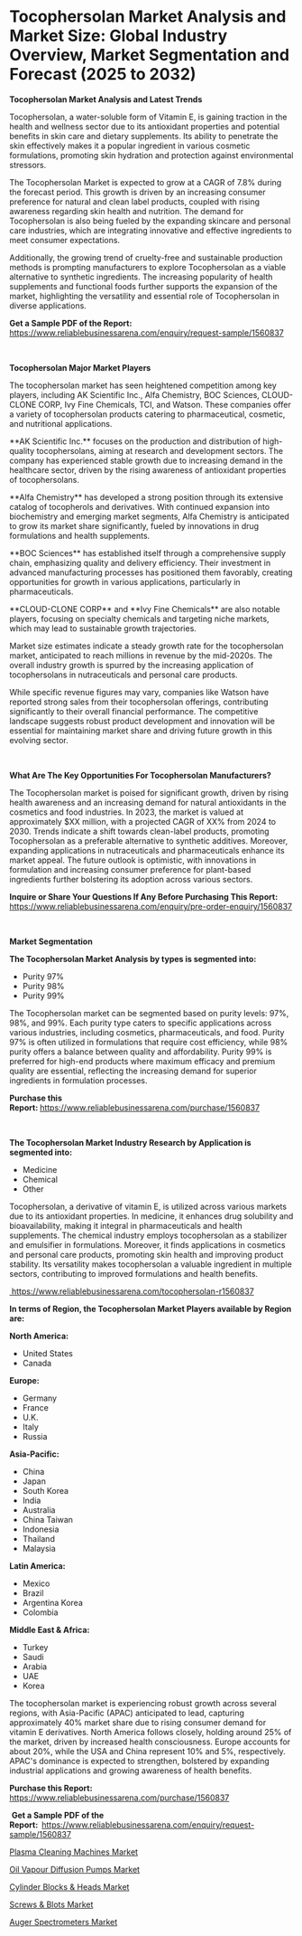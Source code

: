 <p><h1>Tocophersolan Market Analysis and Market Size: Global Industry Overview, Market Segmentation and Forecast (2025 to 2032)</h1></p><p><strong>Tocophersolan Market Analysis and Latest Trends</strong></p>
<p><p>Tocophersolan, a water-soluble form of Vitamin E, is gaining traction in the health and wellness sector due to its antioxidant properties and potential benefits in skin care and dietary supplements. Its ability to penetrate the skin effectively makes it a popular ingredient in various cosmetic formulations, promoting skin hydration and protection against environmental stressors.</p><p>The Tocophersolan Market is expected to grow at a CAGR of 7.8% during the forecast period. This growth is driven by an increasing consumer preference for natural and clean label products, coupled with rising awareness regarding skin health and nutrition. The demand for Tocophersolan is also being fueled by the expanding skincare and personal care industries, which are integrating innovative and effective ingredients to meet consumer expectations. </p><p>Additionally, the growing trend of cruelty-free and sustainable production methods is prompting manufacturers to explore Tocophersolan as a viable alternative to synthetic ingredients. The increasing popularity of health supplements and functional foods further supports the expansion of the market, highlighting the versatility and essential role of Tocophersolan in diverse applications.</p></p>
<p><strong>Get a Sample PDF of the Report:&nbsp;</strong> <a href="https://www.reliablebusinessarena.com/enquiry/request-sample/1560837?utm_campaign=2819&utm_medium=2&utm_source=Github&utm_content=ia&utm_term=31032025&utm_id=tocophersolan">https://www.reliablebusinessarena.com/enquiry/request-sample/1560837</a></p>
<p>&nbsp;</p>
<p><strong>Tocophersolan Major Market Players</strong></p>
<p><p>The tocophersolan market has seen heightened competition among key players, including AK Scientific Inc., Alfa Chemistry, BOC Sciences, CLOUD-CLONE CORP, Ivy Fine Chemicals, TCI, and Watson. These companies offer a variety of tocophersolan products catering to pharmaceutical, cosmetic, and nutritional applications.</p><p>**AK Scientific Inc.** focuses on the production and distribution of high-quality tocophersolans, aiming at research and development sectors. The company has experienced stable growth due to increasing demand in the healthcare sector, driven by the rising awareness of antioxidant properties of tocophersolans.</p><p>**Alfa Chemistry** has developed a strong position through its extensive catalog of tocopherols and derivatives. With continued expansion into biochemistry and emerging market segments, Alfa Chemistry is anticipated to grow its market share significantly, fueled by innovations in drug formulations and health supplements.</p><p>**BOC Sciences** has established itself through a comprehensive supply chain, emphasizing quality and delivery efficiency. Their investment in advanced manufacturing processes has positioned them favorably, creating opportunities for growth in various applications, particularly in pharmaceuticals.</p><p>**CLOUD-CLONE CORP** and **Ivy Fine Chemicals** are also notable players, focusing on specialty chemicals and targeting niche markets, which may lead to sustainable growth trajectories. </p><p>Market size estimates indicate a steady growth rate for the tocophersolan market, anticipated to reach millions in revenue by the mid-2020s. The overall industry growth is spurred by the increasing application of tocophersolans in nutraceuticals and personal care products.</p><p>While specific revenue figures may vary, companies like Watson have reported strong sales from their tocophersolan offerings, contributing significantly to their overall financial performance. The competitive landscape suggests robust product development and innovation will be essential for maintaining market share and driving future growth in this evolving sector.</p></p>
<p>&nbsp;</p>
<p><strong>What Are The Key Opportunities For Tocophersolan Manufacturers?</strong></p>
<p><p>The Tocophersolan market is poised for significant growth, driven by rising health awareness and an increasing demand for natural antioxidants in the cosmetics and food industries. In 2023, the market is valued at approximately $XX million, with a projected CAGR of XX% from 2024 to 2030. Trends indicate a shift towards clean-label products, promoting Tocophersolan as a preferable alternative to synthetic additives. Moreover, expanding applications in nutraceuticals and pharmaceuticals enhance its market appeal. The future outlook is optimistic, with innovations in formulation and increasing consumer preference for plant-based ingredients further bolstering its adoption across various sectors.</p></p>
<p><strong>Inquire or Share Your Questions If Any Before Purchasing This Report:</strong> <a href="https://www.reliablebusinessarena.com/enquiry/pre-order-enquiry/1560837?utm_campaign=2819&utm_medium=2&utm_source=Github&utm_content=ia&utm_term=31032025&utm_id=tocophersolan">https://www.reliablebusinessarena.com/enquiry/pre-order-enquiry/1560837</a></p>
<p>&nbsp;</p>
<p><strong>Market Segmentation</strong></p>
<p><strong>The Tocophersolan Market Analysis by types is segmented into:</strong></p>
<p><ul><li>Purity 97%</li><li>Purity 98%</li><li>Purity 99%</li></ul></p>
<p><p>The Tocophersolan market can be segmented based on purity levels: 97%, 98%, and 99%. Each purity type caters to specific applications across various industries, including cosmetics, pharmaceuticals, and food. Purity 97% is often utilized in formulations that require cost efficiency, while 98% purity offers a balance between quality and affordability. Purity 99% is preferred for high-end products where maximum efficacy and premium quality are essential, reflecting the increasing demand for superior ingredients in formulation processes.</p></p>
<p><strong>Purchase this Report:&nbsp;</strong><a href="https://www.reliablebusinessarena.com/purchase/1560837?utm_campaign=2819&utm_medium=2&utm_source=Github&utm_content=ia&utm_term=31032025&utm_id=tocophersolan">https://www.reliablebusinessarena.com/purchase/1560837</a></p>
<p>&nbsp;</p>
<p><strong>The Tocophersolan Market Industry Research by Application is segmented into:</strong></p>
<p><ul><li>Medicine</li><li>Chemical</li><li>Other</li></ul></p>
<p><p>Tocophersolan, a derivative of vitamin E, is utilized across various markets due to its antioxidant properties. In medicine, it enhances drug solubility and bioavailability, making it integral in pharmaceuticals and health supplements. The chemical industry employs tocophersolan as a stabilizer and emulsifier in formulations. Moreover, it finds applications in cosmetics and personal care products, promoting skin health and improving product stability. Its versatility makes tocophersolan a valuable ingredient in multiple sectors, contributing to improved formulations and health benefits.</p></p>
<p><a href="https://www.reliablebusinessarena.com/tocophersolan-r1560837?utm_campaign=2819&utm_medium=2&utm_source=Github&utm_content=ia&utm_term=31032025&utm_id=tocophersolan">&nbsp;https://www.reliablebusinessarena.com/tocophersolan-r1560837</a></p>
<p><strong>In terms of Region, the Tocophersolan Market Players available by Region are:</strong></p>
<p>
    <p> <strong> North America: </strong>
        <ul>
            <li>United States</li>
            <li>Canada</li>
        </ul>
        </p> 
    <p> <strong> Europe: </strong>
        <ul>
            <li>Germany</li>
            <li>France</li>
            <li>U.K.</li>
            <li>Italy</li>
            <li>Russia</li>
        </ul>
        </p> 
    <p> <strong> Asia-Pacific: </strong>
        <ul>
            <li>China</li>
            <li>Japan</li>
            <li>South Korea</li>
            <li>India</li>
            <li>Australia</li>
            <li>China Taiwan</li>
            <li>Indonesia</li>
            <li>Thailand</li>
            <li>Malaysia</li>
        </ul>
        </p> 
    <p> <strong> Latin America: </strong>
        <ul>
            <li>Mexico</li>
            <li>Brazil</li>
            <li>Argentina Korea</li>
            <li>Colombia</li>
        </ul>
        </p> 
    <p> <strong> Middle East & Africa: </strong>
        <ul>
            <li>Turkey</li>
            <li>Saudi</li>
            <li>Arabia</li>
            <li>UAE</li>
            <li>Korea</li>
        </ul>
    </p>
    </p>
<p><p>The tocophersolan market is experiencing robust growth across several regions, with Asia-Pacific (APAC) anticipated to lead, capturing approximately 40% market share due to rising consumer demand for vitamin E derivatives. North America follows closely, holding around 25% of the market, driven by increased health consciousness. Europe accounts for about 20%, while the USA and China represent 10% and 5%, respectively. APAC's dominance is expected to strengthen, bolstered by expanding industrial applications and growing awareness of health benefits.</p></p>
<p><strong>Purchase this Report: </strong><a href="https://www.reliablebusinessarena.com/purchase/1560837?utm_campaign=2819&utm_medium=2&utm_source=Github&utm_content=ia&utm_term=31032025&utm_id=tocophersolan">https://www.reliablebusinessarena.com/purchase/1560837</a></p>
<p>&nbsp;<strong>Get a Sample PDF of the Report:&nbsp;&nbsp;</strong><a href="https://www.reliablebusinessarena.com/enquiry/request-sample/1560837?utm_campaign=2819&utm_medium=2&utm_source=Github&utm_content=ia&utm_term=31032025&utm_id=tocophersolan">https://www.reliablebusinessarena.com/enquiry/request-sample/1560837</a></p>
<p><strong></strong></p>
<p><p><a href="https://www.linkedin.com/pulse/insightful-plasma-cleaning-machines-market-report-swot-7fk1e?utm_campaign=2819&utm_medium=2&utm_source=Github&utm_content=ia&utm_term=31032025&utm_id=tocophersolan">Plasma Cleaning Machines Market</a></p><p><a href="https://www.linkedin.com/pulse/how-oil-vapour-diffusion-pumps-market-projected-soar-fyl0e?utm_campaign=2819&utm_medium=2&utm_source=Github&utm_content=ia&utm_term=31032025&utm_id=tocophersolan">Oil Vapour Diffusion Pumps Market</a></p><p><a href="https://www.linkedin.com/pulse/future-revenue-demand-forecast-cylinder-blocks-heads-industry-df1je?utm_campaign=2819&utm_medium=2&utm_source=Github&utm_content=ia&utm_term=31032025&utm_id=tocophersolan">Cylinder Blocks & Heads Market</a></p><p><a href="https://www.linkedin.com/pulse/screws-blots-market-report-exploring-growth-trends-revenue-fdjte?utm_campaign=2819&utm_medium=2&utm_source=Github&utm_content=ia&utm_term=31032025&utm_id=tocophersolan">Screws & Blots Market</a></p><p><a href="https://www.linkedin.com/pulse/exploring-growth-potential-auger-spectrometers-market-key-insights-vssfe?utm_campaign=2819&utm_medium=2&utm_source=Github&utm_content=ia&utm_term=31032025&utm_id=tocophersolan">Auger Spectrometers Market</a></p></p>